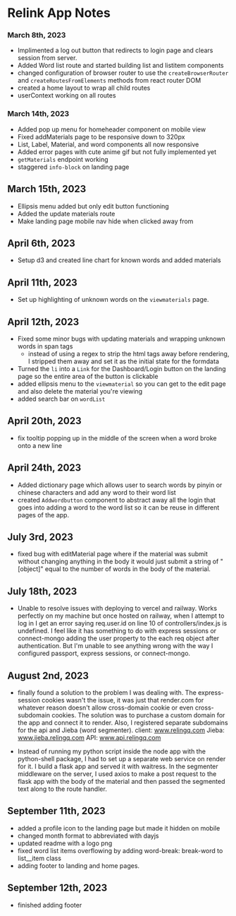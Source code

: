 # Relink App Notes

### March 8th, 2023

- Implimented a log out button that redirects to login page and clears session from server.
- Added Word list route and started building list and listitem components
- changed configuration of browser router to use the `createBrowserRouter` and `createRoutesFromElements` methods from react router DOM
- created a home layout to wrap all child routes
- userContext working on all routes

### March 14th, 2023

- Added pop up menu for homeheader component on mobile view
- Fixed addMaterials page to be responsive down to 320px
- List, Label, Material, and word components all now responsive
- Added error pages with cute anime gif but not fully implemented yet
- `getMaterials` endpoint working
- staggered `info-block` on landing page

## March 15th, 2023

- Ellipsis menu added but only edit button functioning
- Added the update materials route
- Make landing page mobile nav hide when clicked away from

## April 6th, 2023

- Setup d3 and created line chart for known words and added materials

## April 11th, 2023

- Set up highlighting of unknown words on the `viewmaterials` page.

## April 12th, 2023

- Fixed some minor bugs with updating materials and wrapping unknown words in span tags
  - instead of using a regex to strip the html tags away before rendering, I stripped them away and set it as the initial state for the formdata
- Turned the `li` into a `Link` for the Dashboard/Login button on the landing page so the entire area of the button is clickable
- added ellipsis menu to the `viewmaterial` so you can get to the edit page and also delete the material you're viewing
- added search bar on `wordList`

## April 20th, 2023

- fix tooltip popping up in the middle of the screen when a word broke onto a new line

## April 24th, 2023

- Added dictionary page which allows user to search words by pinyin or chinese characters and add any word to their word list
- created `Addwordbutton` component to abstract away all the login that goes into adding a word to the word list so it can be reuse in different pages of the app.

## July 3rd, 2023

- fixed bug with editMaterial page where if the material was submit without changing anything in the body it would just submit a string of "[object]" equal to the number of words in the body of the material.

## July 18th, 2023

- Unable to resolve issues with deploying to vercel and railway. Works perfectly on my machine but once hosted on railway, when I attempt to log in I get an error saying req.user.id on line 10 of controllers/index.js is undefined. I feel like it has something to do with express sessions or connect-mongo adding the user property to the each req object after authentication. But I'm unable to see anything wrong with the way I configured passport, express sessions, or connect-mongo.

## August 2nd, 2023

- finally found a solution to the problem I was dealing with. The express-session cookies wasn't the issue, it was just that render.com for whatever reason doesn't allow cross-domain cookie or even cross-subdomain cookies. The solution was to purchase a custom domain for the app and connect it to render. Also, I registered separate subdomains for the api and Jieba (word segmenter).
  client: www.relingq.com
  Jieba: www.jieba.relingq.com
  API: www.api.relingq.com

- Instead of running my python script inside the node app with the python-shell package, I had to set up a separate web service on render for it. I build a flask app and served it with waitress. In the segmenter middleware on the server, I used axios to make a post request to the flask app with the body of the material and then passed the segmented text along to the route handler.

## September 11th, 2023

- added a profile icon to the landing page but made it hidden on mobile
- changed month format to abbreviated with dayjs
- updated readme with a logo png
- fixed word list items overflowing by adding word-break: break-word to list\_\_item class
- adding footer to landing and home pages.

## September 12th, 2023

- finished adding footer
